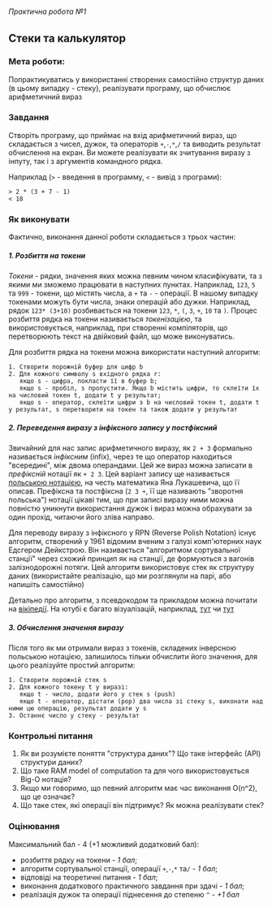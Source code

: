 ###### Практична робота №1
## Стеки та калькулятор

### Мета роботи:
Попрактикуватись у використанні створених самостійно структур даних (в цьому випадку - стеку), реалізувати програму, що обчислює
арифметичний вираз


### Завдання
Створіть програму, що приймає на вхід арифметичний вираз, що складається з чисел, дужок, та операторів `+`,`-`,`*`,`/` 
та виводить результат обчислення на екран. Ви можете реалізувати як зчитування виразу з інпуту, так і з аргументів командного рядка.

Наприклад (`>` - введення в программу, `<` - вивід з програми):
```
> 2 * (3 + 7 - 1)
< 18
```

### Як виконувати
Фактично, виконання данної роботи складається з трьох частин:

##### 1. Розбиття на токени
_Токени_ - рядки, значення яких можна певним чином класифікувати, та з якими ми зможемо працювати в наступних пунктах. Наприклад, 
`123`, `5` та `999` - токени, що містять числа, а `+` та `-` - операції. В нашому випадку токенами можуть бути числа, знаки операцій або дужки. Наприклад,
рядок `123* (3+10)` розбивається на токени `123`, `*`, `(`, `3`, `+`, `10` та `)`. Процес розбиття рядка на токени називається 
_токенізацією_, та використовується, наприклад, при створенні компіляторів, що перетворюють текст на двійковий файл, що може виконуватись.

Для розбиття рядка на токени можна використати наступний алгоритм:
```
1. Створити порожній буфер для цифр b
2. Для кожного символу s вхідного рядка r:
   якщо s - цифра, покласти її в буфер b;
   якщо s - пробіл, s пропустити. Якщо b містить цифри, то склеїти їх на числовий токен t, додати t у результат; 
   якщо s - оператор, склеїти цифри з b на числовий токен t, додати t у результат, s перетворити на токен та також додати у результат
```

##### 2. Переведення виразу з інфіксного запису у постфіксний
Звичайний для нас запис арифметичного виразу, як `2 + 3` формально називається _інфіксним_ (infix), через те що оператор находиться "всередині", між
двома операндами. Цей же вираз можна записати в _префіксній_ нотації як `+ 2 3`. Цей варіант запису ще називається
[польською нотацією](https://en.wikipedia.org/wiki/Polish_notation), на честь математика Яна Лукашевича, що її описав.
Префіксна та постфіксна (`2 3 +`, її ще називають "зворотня польська") нотації цікаві тим, що при записі виразу ними можна повністю уникнути 
використання дужок і вираз можна обрахувати за один прохід, читаючи його зліва направо. 

Для переводу виразу з інфіксного у RPN (Reverse Polish Notation) існує алгоритм, створений у 1961 відомим вченим з галузі комп'ютерних наук 
Едсгером Дейкстрою. Він називається "алгоритмом сортувальної станції" через схожий принцип як на станції, де формуються з вагонів залізнодорожні потяги.
Цей алгоритм використовує стек як структуру даних (використайте реалізацію, що ми розглянули на парі, або напишіть самостійно)

Детально про алгоритм, з псевдокодом та прикладом можна почитати на [вікіпедії](https://en.wikipedia.org/wiki/Shunting-yard_algorithm).
На ютубі є багато візуалізацій, наприклад, [тут](https://www.youtube.com/watch?v=Jd71l0cHZL0) чи [тут](https://www.youtube.com/watch?v=A-SSrZUHYSk)

##### 3. Обчислення значення виразу
Після того як ми отримали вираз з токенів, складених інверсною польською нотацією, залишилось тільки обчислити його значення, для цього реалізуйте
простий алгоритм:
```
1. Створити порожній стек s
2. Для кожного токену t у виразі:
   якщо t - число, додати його у стек s (push)
   якщо t - оператор, дістати (pop) два числа зі стеку s, виконати над ними цю операцію, результат додати у s
3. Останнє число у стеку - результат 
```

### Контрольні питання
1. Як ви розумієте поняття "структура даних"? Що таке інтерфейс (АРІ) структури даних?
2. Що таке RAM model of computation та для чого використовується Big-O нотація? 
3. Якщо ми говоримо, що певний алгоритм має час виконання O(n^2), що це означає?
4. Що таке стек, які операції він підтримує? Як можна реалізувати стек?

### Оцінювання

Максимальний бал - 4 (+1 можливий додатковий бал):
- розбиття рядку на токени - _1 бал_;
- алгоритм сортувальної станції, операції `+`,`-`,`*` та`/` - _1 бал_;
- відповіді на теоретичні питання - _1 бал_;
- виконання додаткового практичного завдання при здачі - _1 бал_;
- реалізація дужок та операції піднесення до степеню `^` - _+1 бал_